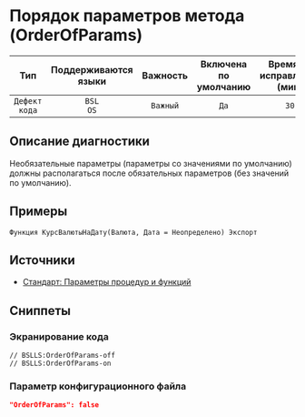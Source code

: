 # Порядок параметров метода (OrderOfParams)

| Тип | Поддерживаются<br/>языки | Важность | Включена<br/>по умолчанию | Время на<br/>исправление (мин) | Тэги |
| :-: | :-: | :-: | :-: | :-: | :-: |
| `Дефект кода` | `BSL`<br/>`OS` | `Важный` | `Да` | `30` | `standard`<br/>`design` |

<!-- Блоки выше заполняются автоматически, не трогать -->
## Описание диагностики

Необязательные параметры (параметры со значениями по умолчанию) должны располагаться после обязательных параметров (без значений по умолчанию).  

## Примеры

```bsl
Функция КурсВалютыНаДату(Валюта, Дата = Неопределено) Экспорт
```

## Источники

* [Стандарт: Параметры процедур и функций](https://its.1c.ru/db/v8std#content:640:hdoc)

## Сниппеты

<!-- Блоки ниже заполняются автоматически, не трогать -->
### Экранирование кода

```bsl
// BSLLS:OrderOfParams-off
// BSLLS:OrderOfParams-on
```

### Параметр конфигурационного файла

```json
"OrderOfParams": false
```
